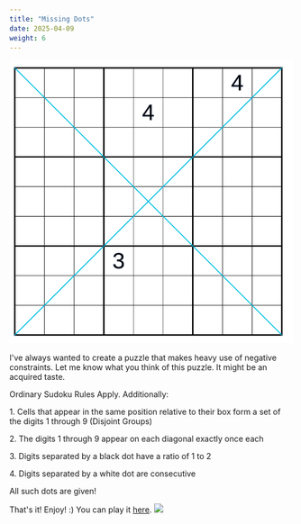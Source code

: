 ```yaml
---
title: "Missing Dots"
date: 2025-04-09
weight: 6
---
```

<img src="featured.png" alt="Puzzle Image">


<p>I've always wanted to create a puzzle that makes heavy use of negative constraints. Let me know what you think of this puzzle. It might be an acquired taste.</p>
<p>
Ordinary Sudoku Rules Apply. Additionally:
</p>
<p>
1. Cells that appear in the same position relative to their box form a set of the digits 1 through 9 (Disjoint Groups)
</p>
<p>
2. The digits 1 through 9 appear on each diagonal exactly once each
</p>
<p>
3. Digits separated by a black dot have a ratio of 1 to 2
</p>
<p>
4. Digits separated by a white dot are consecutive
</p>
<p>
All such dots are given! 
</p>
<p>That's it! Enjoy! :)
You can play it <a href="https://tinyurl.com/missingdots">here</a>.

<img src="/Dateien/bild.php?data=32c1ce24-18298-30303041464d2d31"/>
</p>